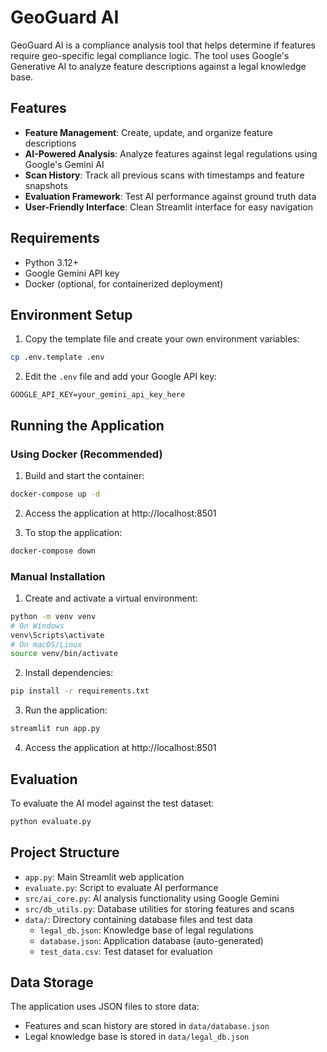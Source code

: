 # GeoGuard AI

GeoGuard AI is a compliance analysis tool that helps determine if features require geo-specific legal compliance logic. The tool uses Google's Generative AI to analyze feature descriptions against a legal knowledge base.

## Features

- **Feature Management**: Create, update, and organize feature descriptions
- **AI-Powered Analysis**: Analyze features against legal regulations using Google's Gemini AI
- **Scan History**: Track all previous scans with timestamps and feature snapshots
- **Evaluation Framework**: Test AI performance against ground truth data
- **User-Friendly Interface**: Clean Streamlit interface for easy navigation

## Requirements

- Python 3.12+
- Google Gemini API key
- Docker (optional, for containerized deployment)

## Environment Setup

1. Copy the template file and create your own environment variables:

```bash
cp .env.template .env
```

2. Edit the `.env` file and add your Google API key:

```
GOOGLE_API_KEY=your_gemini_api_key_here
```

## Running the Application

### Using Docker (Recommended)

1. Build and start the container:

```bash
docker-compose up -d
```

2. Access the application at http://localhost:8501

3. To stop the application:

```bash
docker-compose down
```

### Manual Installation

1. Create and activate a virtual environment:

```bash
python -m venv venv
# On Windows
venv\Scripts\activate
# On macOS/Linux
source venv/bin/activate
```

2. Install dependencies:

```bash
pip install -r requirements.txt
```

3. Run the application:

```bash
streamlit run app.py
```

4. Access the application at http://localhost:8501

## Evaluation

To evaluate the AI model against the test dataset:

```bash
python evaluate.py
```

## Project Structure

- `app.py`: Main Streamlit web application
- `evaluate.py`: Script to evaluate AI performance
- `src/ai_core.py`: AI analysis functionality using Google Gemini
- `src/db_utils.py`: Database utilities for storing features and scans
- `data/`: Directory containing database files and test data
  - `legal_db.json`: Knowledge base of legal regulations
  - `database.json`: Application database (auto-generated)
  - `test_data.csv`: Test dataset for evaluation

## Data Storage

The application uses JSON files to store data:
- Features and scan history are stored in `data/database.json`
- Legal knowledge base is stored in `data/legal_db.json`